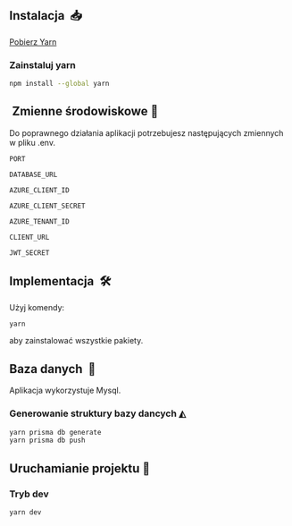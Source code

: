## Instalacja  📥

[Pobierz Yarn](https://classic.yarnpkg.com/lang/en/docs/install/#windows-stable)

### Zainstaluj yarn

```bash
npm install --global yarn
```

##  Zmienne środowiskowe 🚀

Do poprawnego działania aplikacji potrzebujesz następujących zmiennych w pliku .env.

`PORT`

`DATABASE_URL`

`AZURE_CLIENT_ID`

`AZURE_CLIENT_SECRET`

`AZURE_TENANT_ID`

`CLIENT_URL`

`JWT_SECRET`

## Implementacja  🛠️

Użyj komendy:

```bash
yarn
```

aby zainstalować wszystkie pakiety.

## Baza danych  🤔

Aplikacja wykorzystuje Mysql.

### Generowanie struktury bazy dancych ◭

```bash
yarn prisma db generate
yarn prisma db push
```

## Uruchamianie projektu 📡

### Tryb dev

```bash
yarn dev
```
